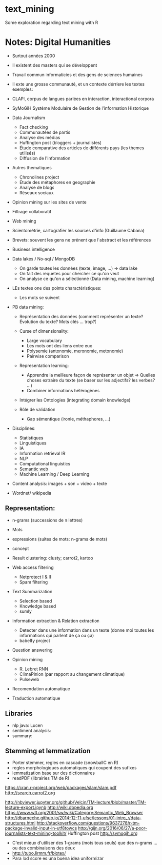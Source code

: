 # text_mining
Some exploration regarding text mining with R
# Notes: Digital Humanities 
+ Surtout années 2000
+ Il existent des masters qui se développent
+ Travail commun informaticies et des gens de sciences humaines
+ Il exte une grosse communauté, et un contexte dérriere les textes
exemples:

+ CLAPI, corpus de langues parlées en interaction, interactional corpora
+ SyMoGiH Système Modulaire de Gestion de l'information Historique
+ Data Journalism
    + Fact checking
    + Communautées de partis
    + Analyse des médias
    + Huffington post (bloggers + journalistes)
    + Étude comparative des articles de différents pays (les themes utilisés)
    + Diffusion de l'information
+ Autres thematiques
    + Chronolines project
    + Étude des métaphores en geographie
    + Analyse de blogs
    + Réseaux sociaux
+ Opinion mining sur les sites de vente
+ Filtrage collaboratif
+ Web mining
+ Scientométrie, cartografier les sources d'info (Guillaume Cabana)
+ Brevets: souvent les gens ne prénent que l'abstract et les références
+ Business intelligence
+ Data lakes / No-sql / MongoDB
    + On garde toutes les données (texte, image, ...) -> data lake
    + On fait des requetes pour chercher ce qu'on veut
    + On analyse ce qu'on a séléctionné (Data mining, machine learning)
+ LEs textes one des points charactéristiques:
    + Les mots se suivent
+ PB data mining:
    + Représentation des données (comment représenter un texte? Évolution du texte? Mots clés ... trop?)
    + Curse of dimensionality:
        + Large vocabulary
        + Les mots ont des liens entre eux
        + Polysemie (antonomie, meronomie, metonomie)
        + Pairwise comparison
        
    + Representation learning: 
        + Apprendre la meilleure façon de représenter un objet => Quelles choses extraire du texte (se baser sur les adjectifs? les verbes? ...)
        + Combiner informations hétérogènes
    + Intégrer les Ontologies (integrating domain knowledge)
    + Rôle de validation
        + Gap sémentique (ironie, méthaphores, ...)
        
+ Disciplines:
    + Statistiques
    + Linguistiques
    + IA
    + Information retrieval IR
    + NLP
    + Computational linguistics
    + [Semantic web](http://wiki.dbpedia.org)
    + Machine Learning / Deep Learning
    
+ Content analysis: images + son + video + texte
+ Wordnet/ wikipedia


## Representation:
+ n-grams (successions de n lettres)
+ Mots
+ expressions (suites de mots: n-grams de mots)
+ concept
+ Result clustering: clusty; carrot2, kartoo

+ Web access filtering
    + Netprotect I & II
    + Spam filtering
+ Text Summarization
    + Selection based
    + Knowledge based
    + sumly
+ Information extraction & Relation extraction
    + Detecter dans une information dans un texte (donne moi toutes les informations qui parlent de ça ou ça)
    + babelfy project
+ Question answering
+ Opinion mining
    + R. Lebret RNN
    + ClimaPinion (par rapport au changement climatique)
    + Pulseweb
+ Recomendation automatique
+ Traduction automatique

## Libraries
+ nlp java: Lucen
+ sentiment analysis: 
+ summary: 

## Stemming et lemmatization
+ Porter stemmer, regles en cascade (snowballC en R)
+ regles morphologiques automatiques qui coupent des sufixes
+ lemmatization base sur des dictionnaires
+ readPDF (librairies TM de R)



https://cran.r-project.org/web/packages/slam/slam.pdf
http://search.carrot2.org

http://nbviewer.jupyter.org/github/Velcin/TM-lecture/blob/master/TM-lecture-export.ipynb
http://wiki.dbpedia.org
https://www.w3.org/2001/sw/wiki/Category:Semantic_Web_Browser
http://dbarneche.github.io/2014-12-11-ufsc/lessons/01-intro_r/data-structures.html
http://stackoverflow.com/questions/9637278/r-tm-package-invalid-input-in-utf8towcs
http://gijn.org/2016/06/27/a-poor-journalists-text-mining-toolkit/
Huffington post
http://symogih.org


+ C'est mieux d'utiliser des 1-grams (mots tous seuls) que des n-grams ... ou des combinaisons des deux
+ http://tubo.lirmm.fr/biotex/
+ Para lod score es una buena idea uniformizar
